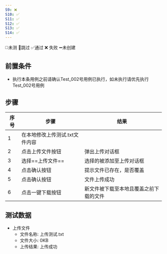 ```yaml
---
S9: ❌
S10: ✅
S11: ✅
S12: ✅
S13: ✅
S14: ✅
---
```

◻️未测    🚫跳过     ✅通过    ❌ 失败    ➖未创建

## 前置条件

- 执行本条用例之前请确认Test_002号用例已执行，如未执行请优先执行Test_002号用例

## 步骤

| 序号  | 步骤                | 结果                  |
| --- | ----------------- | ------------------- |
| 1   | 在本地修改上传测试.txt文件内容 |                     |
| 2   | 点击上传文件按钮          | 弹出上传对话框             |
| 3   | 选择==上传文件==        | 选择的被添加至上传对话框        |
| 4   | 点击确认按钮            | 提示文件已存在，是否覆盖        |
| 5   | 点击确认按钮            | 文件上传成功              |
| 6   | 点击一键下载按钮          | 新文件被下载至本地且覆盖之前下载的文件 |

## 测试数据

- 上传文件
	- 文件名称: 上传测试.txt
	- 文件大小: 0KB
	- 上传结果: 上传成功
